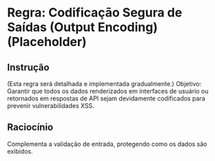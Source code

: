# Regra: Codificação Segura de Saídas (Output Encoding) (Placeholder)

## Instrução
(Esta regra será detalhada e implementada gradualmente.)
Objetivo: Garantir que todos os dados renderizados em interfaces de usuário ou retornados em respostas de API sejam devidamente codificados para prevenir vulnerabilidades XSS.

## Raciocínio
Complementa a validação de entrada, protegendo como os dados são exibidos.
